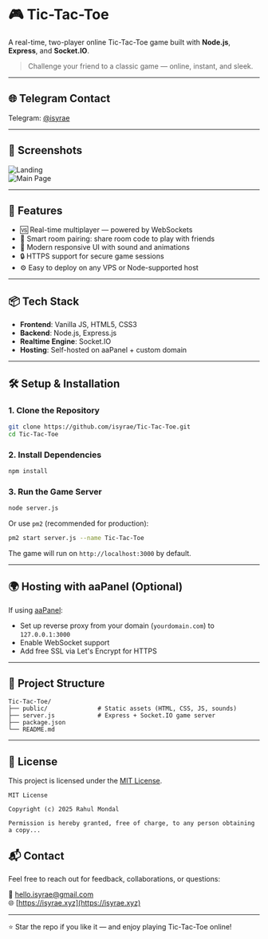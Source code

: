 # 🎮 Tic-Tac-Toe

A real-time, two-player online Tic-Tac-Toe game built with **Node.js**, **Express**, and **Socket.IO**.  

> Challenge your friend to a classic game — online, instant, and sleek.

---

## 🌐 Telegram Contact

Telegram: [@isyrae](https://t.me/isyrae)

---

## 📸 Screenshots

![Landing](https://files.catbox.moe/w31epa.png)  
![Main Page](https://files.catbox.moe/p57s9v.png)  

---

## 🚀 Features

- 🆚 Real-time multiplayer — powered by WebSockets
- 🧠 Smart room pairing: share room code to play with friends
- 🎨 Modern responsive UI with sound and animations
- 🔒 HTTPS support for secure game sessions
- ⚙️ Easy to deploy on any VPS or Node-supported host

---

## 📦 Tech Stack

- **Frontend**: Vanilla JS, HTML5, CSS3
- **Backend**: Node.js, Express.js
- **Realtime Engine**: Socket.IO
- **Hosting**: Self-hosted on aaPanel + custom domain

---

## 🛠️ Setup & Installation

### 1. Clone the Repository

```bash
git clone https://github.com/isyrae/Tic-Tac-Toe.git
cd Tic-Tac-Toe
```

### 2. Install Dependencies

```bash
npm install
```

### 3. Run the Game Server

```bash
node server.js
```

Or use `pm2` (recommended for production):

```bash
pm2 start server.js --name Tic-Tac-Toe
```

The game will run on `http://localhost:3000` by default.

---

## 🌍 Hosting with aaPanel (Optional)

If using [aaPanel](https://www.aapanel.com/):

- Set up reverse proxy from your domain (`yourdomain.com`) to `127.0.0.1:3000`
- Enable WebSocket support
- Add free SSL via Let's Encrypt for HTTPS

---

## 📁 Project Structure

```
Tic-Tac-Toe/
├── public/              # Static assets (HTML, CSS, JS, sounds)
├── server.js            # Express + Socket.IO game server
├── package.json
└── README.md
```

---

## 📝 License

This project is licensed under the [MIT License](LICENSE).

```
MIT License

Copyright (c) 2025 Rahul Mondal

Permission is hereby granted, free of charge, to any person obtaining a copy...
```

## 📬 Contact

Feel free to reach out for feedback, collaborations, or questions:

📧 hello.isyrae@gmail.com  
🌐 [https://isyrae.xyz](https://isyrae.xyz)

---

⭐ Star the repo if you like it — and enjoy playing Tic-Tac-Toe online!
